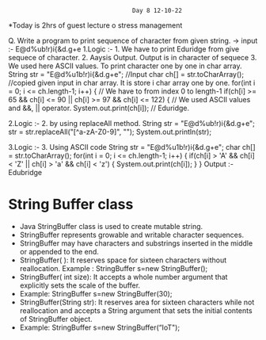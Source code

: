 
                                       Day 8 12-10-22   

 *Today is 2hrs of guest lecture o stress management

Q. Write a program to print sequence of character from given string.
-> input :- E@d%ub!r)i{&d.g+e
   1.Logic :- 1. We have to print Eduridge from give sequece of character.
            2. Aaysis Output. Output is in character of sequece
            3. We used here ASCII values. To print character one by one in char array.
             String str = "E@d%u1b!r)i{&d.g+e";   //Input
             char ch[] = str.toCharArray();    //copied given input in char array. It is store i char array one by one.
             for(int i = 0; i <= ch.length-1; i++) {  // We have to from index 0 to length-1
             if(ch[i] >= 65 && ch[i] <= 90 || ch[i] >= 97 && ch[i] <= 122) { // We used ASCII values and &&, || operator.
             System.out.print(ch[i]); // Eduridge.

   2.Logic :- 2. by using replaceAll method.
            String str = "E@d%ub!r)i{&d.g+e";
	    str = str.replaceAll("[^a-zA-Z0-9]", "");
	    System.out.println(str);

   3.Logic :- 3. Using ASCII code
              String str = "E@d%u1b!r)i{&d.g+e";
              char ch[] = str.toCharArray();
              for(int i = 0; i <= ch.length-1; i++) {
              if(ch[i] > 'A' && ch[i] < 'Z' || ch[i] > 'a' && ch[i] < 'z') {
              System.out.print(ch[i]);
               }
               }
   Output :- Edubridge


# String Buffer class

- Java StringBuffer class is used to create mutable string.
- StringBuffer represents growable and writable character sequences.
- StringBuffer may have characters and substrings inserted in the middle or appended to the end.
- StringBuffer( ): It reserves space for sixteen characters without reallocation.
  Example : StringBuffer s=new StringBuffer();
- StringBuffer( int size): It accepts a whole number argument that explicitly sets the scale of the buffer.
- Example: StringBuffer s=new StringBuffer(30);
- StringBuffer(String str): It reserves area for sixteen characters while not reallocation and accepts a String 
  argument that sets the initial contents of StringBuffer object.
- Example: StringBuffer s=new StringBuffer(“IoT");
